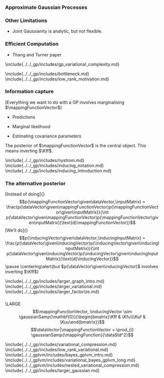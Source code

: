 ### Approximate Gaussian Processes


### Other Limitations

* Joint Gaussianity is analytic, but not flexible.


### Efficient Computation

* Thang and Turner paper


\include{../../_gp/includes/gp_variational_complexity.md}

<!--Parametric Bottleneck-->

\include{../../_gp/includes/bottleneck.md}
\include{../../_gp/includes/low_rank_motivation.md}

### Information capture

[Everything we want to do with a GP involves marginalising
$\mappingFunctionVector$]

-   Predictions

-   Marginal likelihood

-   Estimating covariance parameters

The posterior of $\mappingFunctionVector$ is the central object. This
means inverting $\Kff$.

\include{../../_gp/includes/nystrom.md}
\include{../../_gp/includes/inducing_notation.md}
\include{../../_gp/includes/inducing_introduction.md}

### The alternative posterior

[Instead of doing]{}
$$p(\mappingFunctionVector\given\dataVector,\inputMatrix) = \frac{p(\dataVector\given\mappingFunctionVector)p(\mappingFunctionVector\given\inputMatrix)}{\int p(\dataVector\given\mappingFunctionVector)p(\mappingFunctionVector\given\inputMatrix){\text{d}\mappingFunctionVector}}$$
[We’ll do]{}
$$p(\inducingVector\given\dataVector,\inducingInputMatrix) = \frac{p(\dataVector\given\inducingVector)p(\inducingVector\given\inducingInputMatrix)}{\int p(\dataVector\given\inducingVector)p(\inducingVector\given\inducingInputMatrix){\text{d}\inducingVector}}$$
\pause
\centering\alert{but $p(\dataVector\given\inducingVector)$ involves inverting $\Kff$}

<!--Flexible Parametric Approximation-->

\include{../../_gp/includes/larger_graph_intro.md}
\include{../../_gp/includes/larger_variational.md}
\include{../../_gp/includes/larger_factorize.md}


###

\LARGE$$\mappingFunctionVector, \inducingVector \sim \gaussianSamp{\mathbf{0}}{\begin{bmatrix}\Kff & \Kfu\\\Kuf & \Kuu\end{bmatrix}}$$
$$\dataVector|\mappingFunctionVector = \prod_{i} \gaussianSamp{\mappingFunction}{\dataStd^2}$$

<!--Variational Compression-->

\include{../../_gp/includes/variational_compression.md}
\include{../../_gp/includes/low_rank_variational.md}
\include{../../_gplvm/includes/bayes_gplvm_intro.md}
\include{../../_gplvm/includes/variational_bayes_gplvm_long.md}
\include{../../_gplvm/includes/nested_variational_compression.md}
\include{../../_gp/includes/larger_gaussian.md}
